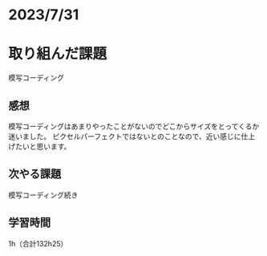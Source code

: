 # 2023/7/31
# 取り組んだ課題
模写コーディング

## 感想
模写コーディングはあまりやったことがないのでどこからサイズをとってくるか迷いました。
ピクセルパーフェクトではないとのことなので、近い感じに仕上げたいと思います。


## 次やる課題
模写コーディング続き

## 学習時間
1h（合計132h25）
